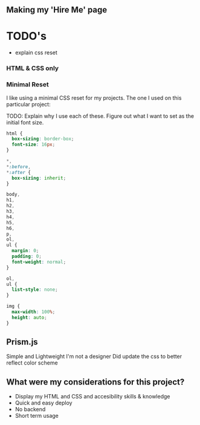 ## Making my 'Hire Me' page

# TODO's

- explain css reset

### HTML & CSS only

### Minimal Reset

I like using a minimal CSS reset for my projects. The one I used on this particular project:

TODO: Explain why I use each of these. Figure out what I want to set as the initial font size.

```css
html {
  box-sizing: border-box;
  font-size: 16px;
}

*,
*:before,
*:after {
  box-sizing: inherit;
}

body,
h1,
h2,
h3,
h4,
h5,
h6,
p,
ol,
ul {
  margin: 0;
  padding: 0;
  font-weight: normal;
}

ol,
ul {
  list-style: none;
}

img {
  max-width: 100%;
  height: auto;
}
```

## Prism.js

Simple and Lightweight
I'm not a designer
Did update the css to better reflect color scheme

## What were my considerations for this project?

- Display my HTML and CSS and accesibility skills & knowledge
- Quick and easy deploy
- No backend
- Short term usage

